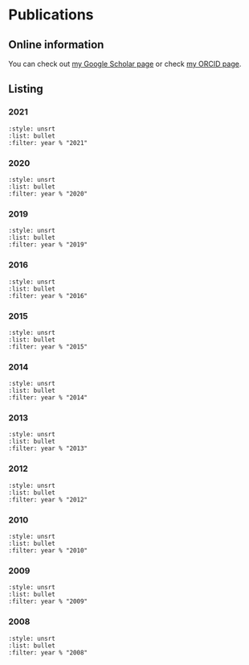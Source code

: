 # Publications

## Online information

You can check out [my Google Scholar page](https://scholar.google.com/citations?user=jh5qRs0AAAAJ&hl=en) or check [my ORCID page](https://orcid.org/0000-0002-0045-6118).


## Listing

### 2021

```{bibliography} _static/papers.bib
:style: unsrt
:list: bullet
:filter: year % "2021"
```

### 2020

```{bibliography} _static/papers.bib
:style: unsrt
:list: bullet
:filter: year % "2020"
```

### 2019

```{bibliography} _static/papers.bib
:style: unsrt
:list: bullet
:filter: year % "2019"
```

### 2016

```{bibliography} _static/papers.bib
:style: unsrt
:list: bullet
:filter: year % "2016"
```

### 2015

```{bibliography} _static/papers.bib
:style: unsrt
:list: bullet
:filter: year % "2015"
```

### 2014

```{bibliography} _static/papers.bib
:style: unsrt
:list: bullet
:filter: year % "2014"
```

### 2013

```{bibliography} _static/papers.bib
:style: unsrt
:list: bullet
:filter: year % "2013"
```

### 2012

```{bibliography} _static/papers.bib
:style: unsrt
:list: bullet
:filter: year % "2012"
```

### 2010

```{bibliography} _static/papers.bib
:style: unsrt
:list: bullet
:filter: year % "2010"
```

### 2009

```{bibliography} _static/papers.bib
:style: unsrt
:list: bullet
:filter: year % "2009"
```

### 2008

```{bibliography} _static/papers.bib
:style: unsrt
:list: bullet
:filter: year % "2008"
```